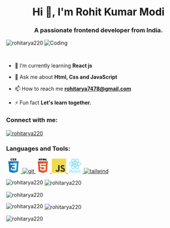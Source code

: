 <h1 align="center">Hi 👋, I'm Rohit Kumar Modi</h1>
<h3 align="center">A passionate frontend developer from India.</h3>
<img align="right" alt="Coding" width="400" src="https://raw.githubusercontent.com/PolarBearGG/PolarBearGG/master/web-developer.gif">


<p align="left"> <img src="https://komarev.com/ghpvc/?username=rohitarya220&label=Profile%20views&color=0e75b6&style=flat" alt="rohitarya220" /> </p>

<p align="left"> <a href="https://twitter.com/" target="blank"><img src="https://img.shields.io/twitter/follow/?logo=twitter&style=for-the-badge" alt="" /></a> </p>

- 🌱 I’m currently learning **React js**

- 💬 Ask me about **Html, Css and JavaScript**

- 📫 How to reach me **rohitarya7478@gmail.com**

- ⚡ Fun fact **Let's learn together.**

<h3 align="left">Connect with me:</h3>
<p align="left">
<a href="https://linkedin.com/in/rohitarya220" target="blank"><img align="center" src="https://raw.githubusercontent.com/rahuldkjain/github-profile-readme-generator/master/src/images/icons/Social/linked-in-alt.svg" alt="rohitarya220" height="30" width="40" /></a>
</p>

<h3 align="left">Languages and Tools:</h3>
<p align="left"> <a href="https://www.w3schools.com/css/" target="_blank" rel="noreferrer"> <img src="https://raw.githubusercontent.com/devicons/devicon/master/icons/css3/css3-original-wordmark.svg" alt="css3" width="40" height="40"/> </a> <a href="https://git-scm.com/" target="_blank" rel="noreferrer"> <img src="https://www.vectorlogo.zone/logos/git-scm/git-scm-icon.svg" alt="git" width="40" height="40"/> </a> <a href="https://www.w3.org/html/" target="_blank" rel="noreferrer"> <img src="https://raw.githubusercontent.com/devicons/devicon/master/icons/html5/html5-original-wordmark.svg" alt="html5" width="40" height="40"/> </a> <a href="https://developer.mozilla.org/en-US/docs/Web/JavaScript" target="_blank" rel="noreferrer"> <img src="https://raw.githubusercontent.com/devicons/devicon/master/icons/javascript/javascript-original.svg" alt="javascript" width="40" height="40"/> </a> <a href="https://reactjs.org/" target="_blank" rel="noreferrer"> <img src="https://raw.githubusercontent.com/devicons/devicon/master/icons/react/react-original-wordmark.svg" alt="react" width="40" height="40"/> </a> <a href="https://tailwindcss.com/" target="_blank" rel="noreferrer"> <img src="https://www.vectorlogo.zone/logos/tailwindcss/tailwindcss-icon.svg" alt="tailwind" width="40" height="40"/> </a> </p>

<p><img align="left" src="https://github-readme-stats.vercel.app/api/top-langs?username=rohitarya220&show_icons=true&locale=en&layout=compact" alt="rohitarya220" /></p>

<p>&nbsp;<img align="center" src="https://github-readme-stats.vercel.app/api?username=rohitarya220&show_icons=true&locale=en" alt="rohitarya220" /></p>

<p><img align="center" src="https://github-readme-streak-stats.herokuapp.com/?user=rohitarya220&" alt="rohitarya220" /></p>


<p><img align="left" src="https://github-readme-stats.vercel.app/api/top-langs?username=rohitarya220&show_icons=true&locale=en&layout=compact" alt="rohitarya220" /></p>

<p>&nbsp;<img align="center" src="https://github-readme-stats.vercel.app/api?username=rohitarya220&show_icons=true&locale=en" alt="rohitarya220" /></p>

<p><img align="center" src="https://github-readme-streak-stats.herokuapp.com/?user=rohitarya220&" alt="rohitarya220" /></p>
